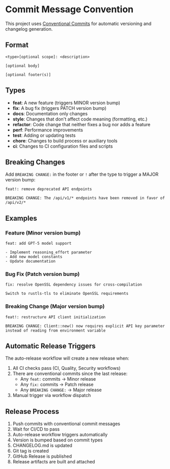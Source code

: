 # Commit Message Convention

This project uses [Conventional Commits](https://www.conventionalcommits.org/) for automatic versioning and changelog generation.

## Format

```
<type>[optional scope]: <description>

[optional body]

[optional footer(s)]
```

## Types

- **feat**: A new feature (triggers MINOR version bump)
- **fix**: A bug fix (triggers PATCH version bump)
- **docs**: Documentation only changes
- **style**: Changes that don't affect code meaning (formatting, etc.)
- **refactor**: Code change that neither fixes a bug nor adds a feature
- **perf**: Performance improvements
- **test**: Adding or updating tests
- **chore**: Changes to build process or auxiliary tools
- **ci**: Changes to CI configuration files and scripts

## Breaking Changes

Add `BREAKING CHANGE:` in the footer or `!` after the type to trigger a MAJOR version bump:

```
feat!: remove deprecated API endpoints

BREAKING CHANGE: The /api/v1/* endpoints have been removed in favor of /api/v2/*
```

## Examples

### Feature (Minor version bump)
```
feat: add GPT-5 model support

- Implement reasoning_effort parameter
- Add new model constants
- Update documentation
```

### Bug Fix (Patch version bump)
```
fix: resolve OpenSSL dependency issues for cross-compilation

Switch to rustls-tls to eliminate OpenSSL requirements
```

### Breaking Change (Major version bump)
```
feat!: restructure API client initialization

BREAKING CHANGE: Client::new() now requires explicit API key parameter
instead of reading from environment variable
```

## Automatic Release Triggers

The auto-release workflow will create a new release when:

1. All CI checks pass (CI, Quality, Security workflows)
2. There are conventional commits since the last release:
   - Any `feat:` commits → Minor release
   - Any `fix:` commits → Patch release  
   - Any `BREAKING CHANGE:` → Major release
3. Manual trigger via workflow dispatch

## Release Process

1. Push commits with conventional commit messages
2. Wait for CI/CD to pass
3. Auto-release workflow triggers automatically
4. Version is bumped based on commit types
5. CHANGELOG.md is updated
6. Git tag is created
7. GitHub Release is published
8. Release artifacts are built and attached